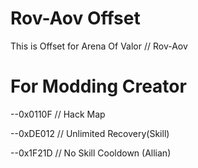 # Rov-Aov Offset
This is Offset for Arena Of Valor // Rov-Aov
# For Modding Creator
--0x0110F // Hack Map

--0xDE012 // Unlimited Recovery(Skill)

--0x1F21D // No Skill Cooldown (Allian)
